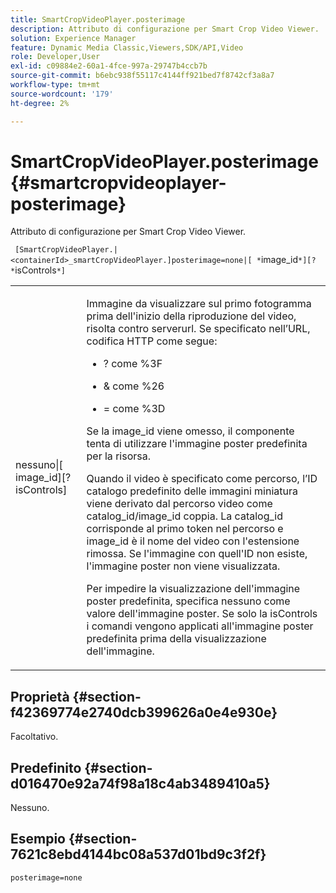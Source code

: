 ```yaml
---
title: SmartCropVideoPlayer.posterimage
description: Attributo di configurazione per Smart Crop Video Viewer.
solution: Experience Manager
feature: Dynamic Media Classic,Viewers,SDK/API,Video
role: Developer,User
exl-id: c09884e2-60a1-4fce-997a-29747b4ccb7b
source-git-commit: b6ebc938f55117c4144ff921bed7f8742cf3a8a7
workflow-type: tm+mt
source-wordcount: '179'
ht-degree: 2%

---
```


# SmartCropVideoPlayer.posterimage{#smartcropvideoplayer-posterimage}

Attributo di configurazione per Smart Crop Video Viewer.

` [SmartCropVideoPlayer.|<containerId>_smartCropVideoPlayer.]posterimage=none|[ *`image_id`*][? *`isControls`*]`

<table id="table_C616483932C2482CA9794DDD7313FD7C"> 
 <tbody> 
  <tr> 
   <td colname="col1"> <p> <span class="codeph"> nessuno|[<span class="varname"> image_id</span>][?<span class="varname"> isControls</span>]</span> </p> </td> 
   <td colname="col2"> <p> Immagine da visualizzare sul primo fotogramma prima dell'inizio della riproduzione del video, risolta contro <span class="codeph"> serverurl</span>. Se specificato nell’URL, codifica HTTP come segue: </p> <p> 
     <ul id="ul_B38A687CEFE64C68A0B2C227A68A458F"> 
      <li id="li_E7AE1BDAC17E49E0B7ACF89C5C0529F0"> <p> <span class="codeph"> ?</span> come <span class="codeph"> %3F</span> </p> </li> 
      <li id="li_391CCF067F734480B2B4AFC9760C479A"> <p> <span class="codeph"> &amp;</span> come <span class="codeph"> %26</span> </p> </li> 
      <li id="li_6824B66A55554C5A8B12874DCF5BFAEE"> <p> <span class="codeph"> =</span> come <span class="codeph"> %3D</span> </p> </li> 
     </ul> </p> <p>Se la <span class="codeph"><span class="varname"> image_id</span></span> viene omesso, il componente tenta di utilizzare l'immagine poster predefinita per la risorsa. </p> <p>Quando il video è specificato come percorso, l’ID catalogo predefinito delle immagini miniatura viene derivato dal percorso video come <span class="codeph"> catalog_id/image_id</span> coppia. La <span class="codeph"> catalog_id</span> corrisponde al primo token nel percorso e <span class="codeph"> image_id</span> è il nome del video con l'estensione rimossa. Se l'immagine con quell'ID non esiste, l'immagine poster non viene visualizzata. </p> <p>Per impedire la visualizzazione dell'immagine poster predefinita, specifica <span class="codeph"> nessuno</span> come valore dell'immagine poster. Se solo la <span class="codeph"><span class="varname"> isControls</span></span> i comandi vengono applicati all'immagine poster predefinita prima della visualizzazione dell'immagine. </p> </td> 
  </tr> 
 </tbody> 
</table>

## Proprietà {#section-f42369774e2740dcb399626a0e4e930e}

Facoltativo.

## Predefinito {#section-d016470e92a74f98a18c4ab3489410a5}

Nessuno.

## Esempio {#section-7621c8ebd4144bc08a537d01bd9c3f2f}

```
posterimage=none
```
